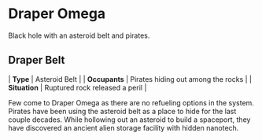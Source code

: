 # Draper Omega

Black hole with an asteroid belt and pirates.

## Draper Belt

| **Type**      | Asteroid Belt                      |
| **Occupants** | Pirates hiding out among the rocks |
| **Situation** | Ruptured rock released a peril     |

Few come to Draper Omega as there are no refueling options in the system. Pirates have been using the asteroid belt as a place to hide for the last couple decades. While hollowing out an asteroid to build a spaceport, they have discovered an ancient alien storage facility with hidden nanotech.
